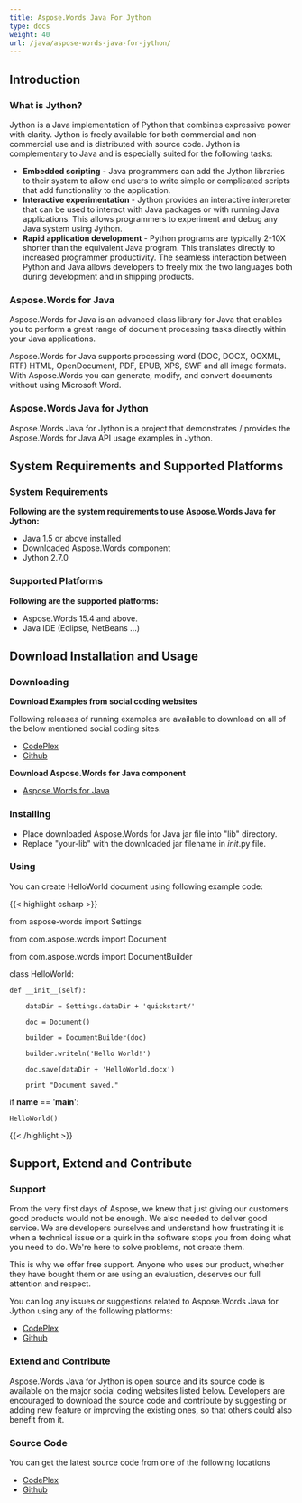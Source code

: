 ```yaml
---
title: Aspose.Words Java For Jython
type: docs
weight: 40
url: /java/aspose-words-java-for-jython/
---
```


## **Introduction**
### **What is Jython?**
Jython is a Java implementation of Python that combines expressive power with clarity. Jython is freely available for both commercial and non-commercial use and is distributed with source code. Jython is complementary to Java and is especially suited for the following tasks:

- **Embedded scripting** - Java programmers can add the Jython libraries to their system to allow end users to write simple or complicated scripts that add functionality to the application.
- **Interactive experimentation** - Jython provides an interactive interpreter that can be used to interact with Java packages or with running Java applications. This allows programmers to experiment and debug any Java system using Jython.
- **Rapid application development** - Python programs are typically 2-10X shorter than the equivalent Java program. This translates directly to increased programmer productivity. The seamless interaction between Python and Java allows developers to freely mix the two languages both during development and in shipping products. 
### **Aspose.Words for Java**
Aspose.Words for Java is an advanced class library for Java that enables you to perform a great range of document processing tasks directly within your Java
applications.

Aspose.Words for Java supports processing word (DOC, DOCX, OOXML, RTF) HTML, OpenDocument, PDF, EPUB, XPS, SWF and all image formats. With Aspose.Words you can
generate, modify, and convert documents without using Microsoft Word.
### **Aspose.Words Java for Jython**
Aspose.Words Java for Jython is a project that demonstrates / provides the Aspose.Words for Java API usage examples in Jython.
## **System Requirements and Supported Platforms**
### **System Requirements**
**Following are the system requirements to use Aspose.Words Java for Jython:**

- Java 1.5 or above installed
- Downloaded Aspose.Words component
- Jython 2.7.0
### **Supported Platforms**
**Following are the supported platforms:**

- Aspose.Words 15.4 and above.
- Java IDE (Eclipse, NetBeans ...)
## **Download Installation and Usage**
### **Downloading**
**Download Examples from social coding websites**

Following releases of running examples are available to download on all of the below mentioned social coding sites:

- [CodePlex](https://asposewordsjavajython.codeplex.com/releases/view/619260)
- [Github](https://github.com/aspose-words/Aspose.Words-for-Java/releases/tag/Aspose.Words_Java_for_Jython-v1.0.0)

**Download Aspose.Words for Java component**

- [Aspose.Words for Java](http://www.aspose.com/community/files/72/java-components/aspose.words-for-java/default.aspx)
### **Installing**
- Place downloaded Aspose.Words for Java jar file into "lib" directory.
- Replace "your-lib" with the downloaded jar filename in _*init*_.py file.
### **Using**
You can create HelloWorld document using following example code:

{{< highlight csharp >}}

 from aspose-words import Settings

from com.aspose.words import Document

from com.aspose.words import DocumentBuilder

class HelloWorld:

    def __init__(self):

        dataDir = Settings.dataDir + 'quickstart/'

        doc = Document()

        builder = DocumentBuilder(doc)

        builder.writeln('Hello World!')

        doc.save(dataDir + 'HelloWorld.docx')

        print "Document saved."

if __name__ == '__main__':

    HelloWorld()

{{< /highlight >}}
## **Support, Extend and Contribute**
### **Support**
From the very first days of Aspose, we knew that just giving our customers good products would not be enough. We also needed to deliver good service. We are developers ourselves and understand how frustrating it is when a technical issue or a quirk in the software stops you from doing what you need to do. We're here to solve problems, not create them.

This is why we offer free support. Anyone who uses our product, whether they have bought them or are using an evaluation, deserves our full attention and respect.

You can log any issues or suggestions related to Aspose.Words Java for Jython using any of the following platforms:

- [CodePlex](https://asposewordsjavajython.codeplex.com/workitem/list/basic)
- [Github](https://github.com/aspose-words/Aspose.Words-for-Java/issues)
### **Extend and Contribute**
Aspose.Words Java for Jython is open source and its source code is available on the major social coding websites listed below. Developers are encouraged to download the source code and contribute by suggesting or adding new feature or improving the existing ones, so that others could also benefit from it.
### **Source Code**
You can get the latest source code from one of the following locations

- [CodePlex](https://asposewordsjavajython.codeplex.com/SourceControl/latest)
- [Github](https://github.com/aspose-words/Aspose.Words-for-Java)
